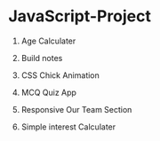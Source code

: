 # JavaScript-Project


1. Age Calculater 

2. Build notes

3. CSS Chick Animation

4. MCQ Quiz App

5. Responsive Our Team Section

6. Simple interest Calculater






